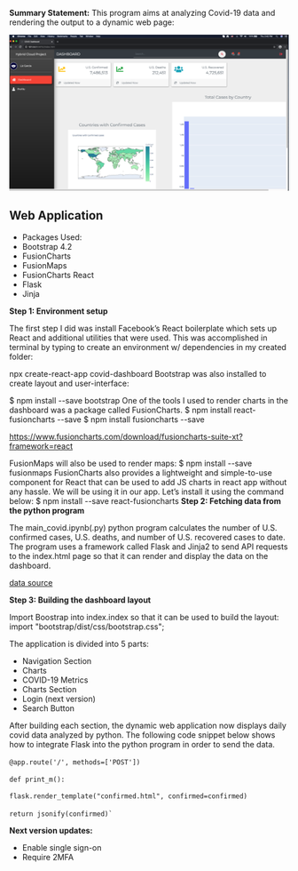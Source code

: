 **Summary Statement:** This program aims at analyzing Covid-19 data and rendering the output to a dynamic web page:

![Front-Page](https://github.com/lizgarseeyah/-in-progress-Hybrid-Cloud-Project/blob/master/img/web_app_update.png)

## Web Application

- Packages Used:
- Bootstrap 4.2
- FusionCharts
- FusionMaps
- FusionCharts React
- Flask
- Jinja

**Step 1: Environment setup**

The first step I did was install Facebook’s React boilerplate which sets up React and additional utilities that were used. This was accomplished in terminal by typing to create an environment w/ dependencies in my created folder:

npx create-react-app covid-dashboard
Bootstrap was also installed to create layout and user-interface:

$ npm install --save bootstrap
One of the tools I used to render charts in the dashboard was a package called FusionCharts.
$ npm install react-fusioncharts --save
$ npm install fusioncharts --save

https://www.fusioncharts.com/download/fusioncharts-suite-xt?framework=react

FusionMaps will also be used to render maps:
$ npm install --save fusionmaps
FusionCharts also provides a lightweight and simple-to-use component for React that can be used to add JS charts in react app without any hassle. We will be using it in our app. Let’s install it using the command below:
$ npm install --save react-fusioncharts
**Step 2: Fetching data from the python program**

The main_covid.ipynb(.py) python program calculates the number of U.S. confirmed cases, U.S. deaths, and number of U.S. recovered cases to date. The program uses a framework called Flask and Jinja2 to send API requests to the index.html page so that it can render and display the data on the dashboard.

[data source](https://raw.githubusercontent.com/CSSEGISandData/COVID-19/master/csse_covid_19_data/csse_covid_19_daily_reports/)

**Step 3: Building the dashboard layout**

Import Boostrap into index.index so that it can be used to build the layout:
import "bootstrap/dist/css/bootstrap.css";

The application is divided into 5 parts:

- Navigation Section
- Charts
- COVID-19 Metrics
- Charts Section
- Login (next version)
- Search Button

After building each section, the dynamic web application now displays daily covid data analyzed by python. The following code snippet below shows how to integrate Flask into the python program in order to send the data.

`@app.route('/', methods=['POST'])`

 `def print_m():`
 
    flask.render_template("confirmed.html", confirmed=confirmed)
    
    return jsonify(confirmed)`

**Next version updates:**
- Enable single sign-on
- Require 2MFA
